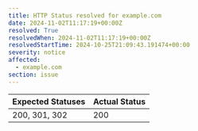 ```yaml
---
title: HTTP Status resolved for example.com
date: 2024-11-02T11:17:19+00:00Z
resolved: True
resolvedWhen: 2024-11-02T11:17:19+00:00Z
resolvedStartTime: 2024-10-25T21:09:43.191474+00:00
severity: notice
affected:
  - example.com
section: issue
---
```


| Expected Statuses | Actual Status  |
|-------------------|----------------|
| 200, 301, 302 | 200 |
